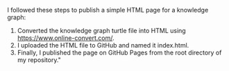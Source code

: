 I followed these steps to publish a simple HTML page for a knowledge graph:

1. Converted the knowledge graph turtle file into HTML using https://www.online-convert.com/.
2. I uploaded the HTML file to GitHub and named it index.html.
3. Finally, I published the page on GitHub Pages from the root directory of my repository."
